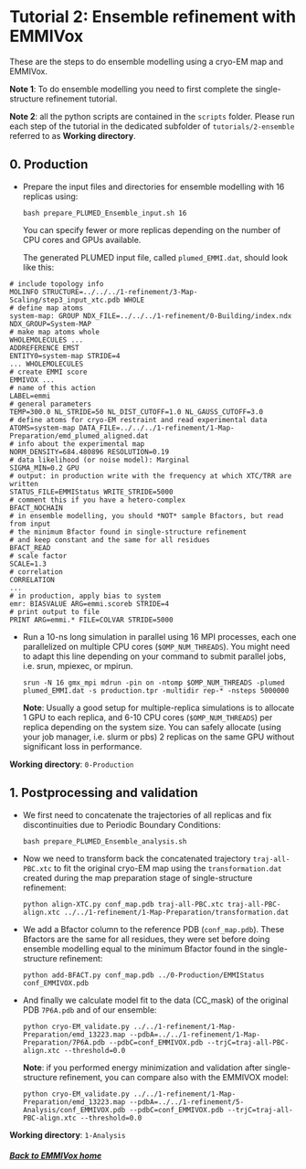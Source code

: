# Tutorial 2: Ensemble refinement with EMMIVox

These are the steps to do ensemble modelling using a cryo-EM map and EMMIVox.

**Note 1**: To do ensemble modelling you need to first complete the single-structure refinement tutorial.

**Note 2**: all the python scripts are contained in the `scripts` folder. Please run each step of the tutorial in the dedicated subfolder of `tutorials/2-ensemble` referred to as **Working directory**.

## 0. Production 

   * Prepare the input files and directories for ensemble modelling with 16 replicas using:

     `bash prepare_PLUMED_Ensemble_input.sh 16`

     You can specify fewer or more replicas depending on the number of CPU cores and GPUs available.

     The generated PLUMED input file, called `plumed_EMMI.dat`, should look like this:

```plumed
# include topology info
MOLINFO STRUCTURE=../../../1-refinement/3-Map-Scaling/step3_input_xtc.pdb WHOLE
# define map atoms
system-map: GROUP NDX_FILE=../../../1-refinement/0-Building/index.ndx NDX_GROUP=System-MAP
# make map atoms whole
WHOLEMOLECULES ...
ADDREFERENCE EMST
ENTITY0=system-map STRIDE=4
... WHOLEMOLECULES
# create EMMI score
EMMIVOX ...
# name of this action
LABEL=emmi
# general parameters
TEMP=300.0 NL_STRIDE=50 NL_DIST_CUTOFF=1.0 NL_GAUSS_CUTOFF=3.0
# define atoms for cryo-EM restraint and read experimental data
ATOMS=system-map DATA_FILE=../../../1-refinement/1-Map-Preparation/emd_plumed_aligned.dat
# info about the experimental map
NORM_DENSITY=684.480896 RESOLUTION=0.19
# data likelihood (or noise model): Marginal
SIGMA_MIN=0.2 GPU
# output: in production write with the frequency at which XTC/TRR are written
STATUS_FILE=EMMIStatus WRITE_STRIDE=5000
# comment this if you have a hetero-complex
BFACT_NOCHAIN
# in ensemble modelling, you should *NOT* sample Bfactors, but read from input
# the minimum Bfactor found in single-structure refinement
# and keep constant and the same for all residues
BFACT_READ
# scale factor
SCALE=1.3
# correlation
CORRELATION
...
# in production, apply bias to system
emr: BIASVALUE ARG=emmi.scoreb STRIDE=4
# print output to file
PRINT ARG=emmi.* FILE=COLVAR STRIDE=5000
```

   * Run a 10-ns long simulation in parallel using 16 MPI processes, each one parallelized on multiple CPU cores (`$OMP_NUM_THREADS`). 
     You might need to adapt this line depending on your command to submit parallel jobs, i.e. srun, mpiexec, or mpirun.

     `srun -N 16 gmx_mpi mdrun -pin on -ntomp $OMP_NUM_THREADS -plumed plumed_EMMI.dat -s production.tpr -multidir rep-* -nsteps 5000000`

     **Note**: Usually a good setup for multiple-replica simulations is to allocate 1 GPU to each replica, and 6-10 CPU cores (`$OMP_NUM_THREADS`) per replica depending on the system size. You can safely allocate (using your job manager, i.e. slurm or pbs) 2 replicas on the same GPU without significant loss in performance.  

**Working directory**: `0-Production` 

## 1. Postprocessing and validation 

   * We first need to concatenate the trajectories of all replicas and fix discontinuities due to Periodic Boundary Conditions:

     `bash prepare_PLUMED_Ensemble_analysis.sh`

   * Now we need to transform back the concatenated trajectory `traj-all-PBC.xtc` to fit the original cryo-EM map 
     using the `transformation.dat` created during the map preparation stage of single-structure refinement:

     `python align-XTC.py conf_map.pdb traj-all-PBC.xtc traj-all-PBC-align.xtc ../../1-refinement/1-Map-Preparation/transformation.dat` 

   * We add a Bfactor column to the reference PDB (`conf_map.pdb`). These Bfactors are the
     same for all residues, they were set before doing ensemble modelling equal to the minimum Bfactor found in the single-structure refinement:

     `python add-BFACT.py conf_map.pdb ../0-Production/EMMIStatus conf_EMMIVOX.pdb`

   * And finally we calculate model fit to the data (CC_mask) of the original PDB `7P6A.pdb` and of our ensemble:

     `python cryo-EM_validate.py ../../1-refinement/1-Map-Preparation/emd_13223.map --pdbA=../../1-refinement/1-Map-Preparation/7P6A.pdb --pdbC=conf_EMMIVOX.pdb --trjC=traj-all-PBC-align.xtc --threshold=0.0`

     **Note**: if you performed energy minimization and validation after single-structure refinement, you can compare also with the EMMIVOX model:

     `python cryo-EM_validate.py ../../1-refinement/1-Map-Preparation/emd_13223.map --pdbA=../../1-refinement/5-Analysis/conf_EMMIVOX.pdb --pdbC=conf_EMMIVOX.pdb --trjC=traj-all-PBC-align.xtc --threshold=0.0`

**Working directory**: `1-Analysis`

##### [Back to EMMIVox home](NAVIGATION.md)
